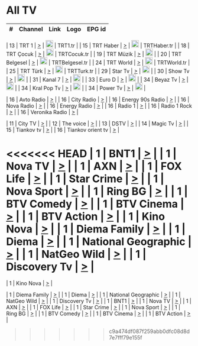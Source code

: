 <h1>All TV</h1>

| #   | Channel        | Link  | Logo | EPG id |
|:---:|:--------------:|:-----:|:----:|:------:|

| 13  | TRT 1            | [>](https://tv-trt1.medya.trt.com.tr/master.m3u8) | <img height="20" src="https://i.imgur.com/j786OLG.png"/> | TRT1.tr |
| 15  | TRT Haber        | [>](https://tv-trthaber.medya.trt.com.tr/master.m3u8) | <img height="20" src="https://i.imgur.com/OVfo8Ab.png"/> | TRTHaber.tr |
| 18  | TRT Çocuk        | [>](https://tv-trtcocuk.medya.trt.com.tr/master.m3u8) | <img height="20" src="https://i.imgur.com/QLFmD6d.png"/> | TRTCocuk.tr |
| 19  | TRT Müzik        | [>](https://tv-trtmuzik.medya.trt.com.tr/master.m3u8) | <img height="20" src="https://i.imgur.com/fIVFCEd.png"/> |
| 20  | TRT Belgesel     | [>](https://tv-trtbelgesel.medya.trt.com.tr/master.m3u8) | <img height="20" src="https://i.imgur.com/MGO87pe.png"/> | TRTBelgesel.tr |
| 24  | TRT World        | [>](https://tv-trtworld.medya.trt.com.tr/master.m3u8) | <img height="20" src="https://i.imgur.com/JEA2xpv.png"/> | TRTWorld.tr |
| 25  | TRT Türk         | [>](https://tv-trtturk.medya.trt.com.tr/master.m3u8) | <img height="20" src="https://i.imgur.com/OSTOQNw.png"/> | TRTTurk.tr |
| 29  | Star Tv   | [>](https://dogus-live.daioncdn.net/startv/startv_360p.m3u8) | <img height="20" src="https://i.imgur.com/IebUZx1.png"/> |
| 30  | Show Tv     | [>](https://ciner-live.daioncdn.net/showtv/showtv.m3u8) | <img height="20" src="https://i.imgur.com/IebUZx1.png"/> |
| 31  | Kanal 7     | [>](https://kanal7-live.daioncdn.net/kanal7/kanal7.m3u8) | <img height="20" src="https://i.imgur.com/IebUZx1.png"/> |
| 33  | Euro D    | [>](https://www.youtube.com/user/KanalD/live) | <img height="20" src="https://i.imgur.com/IebUZx1.png"/> |
| 34  | Beyaz Tv     | [>](https://beyaztv-live.daioncdn.net/beyaztv/beyaztv.m3u8) | <img height="20" src="https://i.imgur.com/IebUZx1.png"/> |
| 34  | Kral Pop Tv     | [>](https://www.youtube.com/watch?v=GuFTuKoXepw) | <img height="20" src="https://i.imgur.com/IebUZx1.png"/> |
| 34  | Power Tv     | [>](https://livetv.powerapp.com.tr/powerTV/powerhd.smil/chunklist.m3u8) | <img height="20" src="https://i.imgur.com/IebUZx1.png"/> |

| 16  | Avto Radio | [>](http://stream.metacast.eu/avtoradio.mp3.m3u) |
| 16  | City Radio | [>](http://stream.metacast.eu/city.aac.m3u) |
| 16  | Energy 90s Radio | [>](http://stream.metacast.eu/energy-90s.m3u) |
| 16  | Nova Radio | [>](http://stream.metacast.eu/nova.aac.m3u) |
| 16  | Energy Radio | [>](http://stream.metacast.eu/nrj.aac.m3u) |
| 16  | Radio 1 | [>](http://stream.metacast.eu/radio1.aac.m3u) |
| 16  | Radio 1 Rock | [>](http://stream.metacast.eu/radio1rock.aac.m3u) |
| 16  | Veronika Radio | [>](http://stream.metacast.eu/veronika.aac.m3u) |

| 11  | City TV | [>](https://tv.city.bg/play/tshls/citytv/index.m3u8) |
| 12  | The voice | [>](https://bss1.neterra.tv/thevoice/thevoice.m3u8) |
| 13  | DSTV | [>](http://46.249.95.140:8081/hls/data.m3u8) |
| 14  | Magic Tv | [>](https://bss1.neterra.tv/magictv/magictv.m3u8) |
| 15  | Tiankov tv | [>](https://streamer103.neterra.tv/tiankov-folk/live.m3u8) |
| 16  | Tiankov orient tv | [>](https://streamer103.neterra.tv/tiankov-orient/live.m3u8) |

<<<<<<< HEAD
| 1 | BNT1 | [>](https://ymkaya.xyz:36586/tv/bnt1/playlist.m3u8?wmsAuthSign=c2VydmVyX3RpbWU9MS8yNC8yMDI1IDc6MDg6MzQgUE0maGFzaF92YWx1ZT1Xc1VYYzZjK2YrNTJRRWdwZE5XL1l3PT0mdmFsaWRtaW51dGVzPTYw) |
| 1 | Nova TV | [>](https://ymkaya.xyz:36586/tv/novatv/playlist.m3u8?wmsAuthSign=c2VydmVyX3RpbWU9MS8yNC8yMDI1IDc6MDg6NDYgUE0maGFzaF92YWx1ZT1qMWkvSGQ5aDNCWHM2cFh0ZjBhSWtnPT0mdmFsaWRtaW51dGVzPTYw) |
| 1 | AXN | [>](https://ymkaya.xyz:36586/tv/axn/playlist.m3u8?wmsAuthSign=c2VydmVyX3RpbWU9MS8yNC8yMDI1IDc6MDg6NTcgUE0maGFzaF92YWx1ZT1lVExNN3NWSmZJZVgyaml4V3NvTUpRPT0mdmFsaWRtaW51dGVzPTYw) |
| 1 | FOX Life | [>](https://ymkaya.xyz:36586/tv/foxlife/playlist.m3u8?wmsAuthSign=c2VydmVyX3RpbWU9MS8yNC8yMDI1IDc6MDk6MDcgUE0maGFzaF92YWx1ZT1rYTR6dXFpc0VxSmV3ZElIUXdtMjh3PT0mdmFsaWRtaW51dGVzPTYw) |
| 1 | Star Crime | [>](https://ymkaya.xyz:36586/tv/foxcrime/playlist.m3u8?wmsAuthSign=c2VydmVyX3RpbWU9MS8yNC8yMDI1IDc6MDk6MTcgUE0maGFzaF92YWx1ZT1VdjhsREphZ21ESlhHbFJvZW1jUm5nPT0mdmFsaWRtaW51dGVzPTYw) |
| 1 | Nova Sport | [>](https://ymkaya.xyz:36586/tv/novasport/playlist.m3u8?wmsAuthSign=c2VydmVyX3RpbWU9MS8yNC8yMDI1IDc6MDk6MjcgUE0maGFzaF92YWx1ZT1wSTR0TjhRcVBEa3lJZUk1R2ZNVlp3PT0mdmFsaWRtaW51dGVzPTYw) |
| 1 | Ring BG | [>](https://ymkaya.xyz:36586/tv/ringbg/playlist.m3u8?wmsAuthSign=c2VydmVyX3RpbWU9MS8yNC8yMDI1IDc6MDk6MzggUE0maGFzaF92YWx1ZT1ubFBYMFd5VVRGdFM5YitDbVJ6Mk5nPT0mdmFsaWRtaW51dGVzPTYw) |
| 1 | BTV Comedy | [>](https://ymkaya.xyz:36586/tv/btvcomedy/playlist.m3u8?wmsAuthSign=c2VydmVyX3RpbWU9MS8yNC8yMDI1IDc6MDk6NDggUE0maGFzaF92YWx1ZT1DRVV6OVFFZlExQVNBRHBRcmY3TFJRPT0mdmFsaWRtaW51dGVzPTYw) |
| 1 | BTV Cinema | [>](https://ymkaya.xyz:36586/tv/btvcinema/playlist.m3u8?wmsAuthSign=c2VydmVyX3RpbWU9MS8yNC8yMDI1IDc6MDk6NTggUE0maGFzaF92YWx1ZT1RTTR5NC9HV3NtaWVXQVFBRlIvS1VRPT0mdmFsaWRtaW51dGVzPTYw) |
| 1 | BTV Action | [>](https://ymkaya.xyz:36586/tv/btvaction/playlist.m3u8?wmsAuthSign=c2VydmVyX3RpbWU9MS8yNC8yMDI1IDc6MTA6MDcgUE0maGFzaF92YWx1ZT1GTFJUczgxVWNDWlN3RmEzM1lOaStRPT0mdmFsaWRtaW51dGVzPTYw) |
| 1 | Kino Nova | [>](https://ymkaya.xyz:36586/tv/kinonova/playlist.m3u8?wmsAuthSign=c2VydmVyX3RpbWU9MS8yNC8yMDI1IDc6MTA6MTcgUE0maGFzaF92YWx1ZT10ak5KdVg1dE4yM1dnWGd5dDdvZlBBPT0mdmFsaWRtaW51dGVzPTYw) |
| 1 | Diema Family | [>](https://ymkaya.xyz:36586/tv/diemafamily/playlist.m3u8?wmsAuthSign=c2VydmVyX3RpbWU9MS8yNC8yMDI1IDc6MTA6MjcgUE0maGFzaF92YWx1ZT1pTFlFL1o4WUhGS3RPeWovY2JFUjJRPT0mdmFsaWRtaW51dGVzPTYw) |
| 1 | Diema | [>](https://ymkaya.xyz:36586/tv/diema/playlist.m3u8?wmsAuthSign=c2VydmVyX3RpbWU9MS8yNC8yMDI1IDc6MTE6MjIgUE0maGFzaF92YWx1ZT04Uzd0MGgyKyt0RVc2Vmtub0xPUU53PT0mdmFsaWRtaW51dGVzPTYw) |
| 1 | National Geographic | [>](https://ymkaya.xyz:36586/tv/natgeo/playlist.m3u8?wmsAuthSign=c2VydmVyX3RpbWU9MS8yNC8yMDI1IDc6MTE6MzIgUE0maGFzaF92YWx1ZT1LZjVuWU9JOHJPUTFNaWZhazFZQmx3PT0mdmFsaWRtaW51dGVzPTYw) |
| 1 | NatGeo Wild | [>](https://ymkaya.xyz:36586/tv/natgeowild/playlist.m3u8?wmsAuthSign=c2VydmVyX3RpbWU9MS8yNC8yMDI1IDc6MTE6NDIgUE0maGFzaF92YWx1ZT1yRFpKTTAvNWRLWUxtdlpqNjUvSkVnPT0mdmFsaWRtaW51dGVzPTYw) |
| 1 | Discovery Tv | [>](https://ymkaya.xyz:36586/tv/discovery/playlist.m3u8?wmsAuthSign=c2VydmVyX3RpbWU9MS8yNC8yMDI1IDc6MTE6NTIgUE0maGFzaF92YWx1ZT1aZmo3TmdwS01GYnJzcUp1d3l1Z0dBPT0mdmFsaWRtaW51dGVzPTYw) |
=======


| 1 | Kino Nova | [>](https://ymkaya.xyz:11336/tv/kinonova/playlist.m3u8?wmsAuthSign=c2VydmVyX3RpbWU9MS8yLzIwMjUgNDo0MDoyMCBBTSZoYXNoX3ZhbHVlPWlFS1FrWEtMMVRFM3l5YklUWUJQUHc9PSZ2YWxpZG1pbnV0ZXM9NjA=) |

| 1 | Diema Family | [>](https://ymkaya.xyz:11336/tv/diemafamily/playlist.m3u8?wmsAuthSign=c2VydmVyX3RpbWU9MS8yLzIwMjUgNDo0MDozMCBBTSZoYXNoX3ZhbHVlPUVUaTVKTldvZTF5WVVCM0YwL21kaXc9PSZ2YWxpZG1pbnV0ZXM9NjA=) |
| 1 | Diema | [>](https://ymkaya.xyz:11336/tv/diema/playlist.m3u8?wmsAuthSign=c2VydmVyX3RpbWU9MS8yLzIwMjUgNDo0MDo0MCBBTSZoYXNoX3ZhbHVlPVlYMWVJT2NuUjNpUTBsaytEUFFOS2c9PSZ2YWxpZG1pbnV0ZXM9NjA=) |
| 1 | National Geographic | [>](https://ymkaya.xyz:11336/tv/natgeo/playlist.m3u8?wmsAuthSign=c2VydmVyX3RpbWU9MS8yLzIwMjUgNDo0MTo0MSBBTSZoYXNoX3ZhbHVlPTJQTlVmcG5nYWx0M013eUhGRGxnd0E9PSZ2YWxpZG1pbnV0ZXM9NjA=) |
| 1 | NatGeo Wild | [>](https://ymkaya.xyz:11336/tv/natgeowild/playlist.m3u8?wmsAuthSign=c2VydmVyX3RpbWU9MS8yLzIwMjUgNDo0MTo1MSBBTSZoYXNoX3ZhbHVlPVl1OXZaTTliN0hGWEN3eDBYd1duNkE9PSZ2YWxpZG1pbnV0ZXM9NjA=) |
| 1 | Discovery Tv | [>](https://ymkaya.xyz:11336/tv/discovery/playlist.m3u8?wmsAuthSign=c2VydmVyX3RpbWU9MS8yLzIwMjUgNDo0MjowMSBBTSZoYXNoX3ZhbHVlPWtBQmdLNlY2RmQwWElzMVYzSDJyVkE9PSZ2YWxpZG1pbnV0ZXM9NjA=) |
| 1 | BNT1 | [>](https://ymkaya.xyz:11336/tv/bnt1/playlist.m3u8?wmsAuthSign=c2VydmVyX3RpbWU9MS8yLzIwMjUgNDozODozOCBBTSZoYXNoX3ZhbHVlPVVrMVlRQXpJWlhYeUh6ZFVpSC9NMUE9PSZ2YWxpZG1pbnV0ZXM9NjA=) |
| 1 | Nova TV | [>](https://ymkaya.xyz:11336/tv/novatv/playlist.m3u8?wmsAuthSign=c2VydmVyX3RpbWU9MS8yLzIwMjUgNDozODo0OCBBTSZoYXNoX3ZhbHVlPUVxQjh1a0ZzYkVGZU8zZDFGTzdreVE9PSZ2YWxpZG1pbnV0ZXM9NjA=) |
| 1 | AXN | [>](https://ymkaya.xyz:11336/tv/axn/playlist.m3u8?wmsAuthSign=c2VydmVyX3RpbWU9MS8yLzIwMjUgNDozODo1OCBBTSZoYXNoX3ZhbHVlPUpkWStGY1hkNXhaOVpPZ0thQ0FZL3c9PSZ2YWxpZG1pbnV0ZXM9NjA=) |
| 1 | FOX Life | [>](https://ymkaya.xyz:11336/tv/foxlife/playlist.m3u8?wmsAuthSign=c2VydmVyX3RpbWU9MS8yLzIwMjUgNDozOToxMCBBTSZoYXNoX3ZhbHVlPWt1ZDc1T3AzYlZDTjJnSy9TU0xJZlE9PSZ2YWxpZG1pbnV0ZXM9NjA=) |
| 1 | Star Crime | [>](https://ymkaya.xyz:11336/tv/foxcrime/playlist.m3u8?wmsAuthSign=c2VydmVyX3RpbWU9MS8yLzIwMjUgNDozOToyMCBBTSZoYXNoX3ZhbHVlPXIwVU45Nm9FR1l2enNkTG9TanBxbmc9PSZ2YWxpZG1pbnV0ZXM9NjA=) |
| 1 | Nova Sport | [>](https://ymkaya.xyz:11336/tv/novasport/playlist.m3u8?wmsAuthSign=c2VydmVyX3RpbWU9MS8yLzIwMjUgNDozOTozMCBBTSZoYXNoX3ZhbHVlPXlSZ0UxazVaM0xhSmc0NmR4T0c1T2c9PSZ2YWxpZG1pbnV0ZXM9NjA=) |
| 1 | Ring BG | [>](https://ymkaya.xyz:11336/tv/ringbg/playlist.m3u8?wmsAuthSign=c2VydmVyX3RpbWU9MS8yLzIwMjUgNDozOTo0MCBBTSZoYXNoX3ZhbHVlPTR4aUlFNHVUYWN4enY1WkVuOFZma2c9PSZ2YWxpZG1pbnV0ZXM9NjA=) |
| 1 | BTV Comedy | [>](https://ymkaya.xyz:11336/tv/btvcomedy/playlist.m3u8?wmsAuthSign=c2VydmVyX3RpbWU9MS8yLzIwMjUgNDozOTo1MCBBTSZoYXNoX3ZhbHVlPUtrMTJ2RHNTTUU1RFp1ZkVOdXFSK3c9PSZ2YWxpZG1pbnV0ZXM9NjA=) |
| 1 | BTV Cinema | [>](https://ymkaya.xyz:11336/tv/btvcinema/playlist.m3u8?wmsAuthSign=c2VydmVyX3RpbWU9MS8yLzIwMjUgNDozOTo1OSBBTSZoYXNoX3ZhbHVlPTZWcU9FZW56cG1NM1lrYy8xNE5NeHc9PSZ2YWxpZG1pbnV0ZXM9NjA=) |
| 1 | BTV Action | [>](https://ymkaya.xyz:11336/tv/btvaction/playlist.m3u8?wmsAuthSign=c2VydmVyX3RpbWU9MS8yLzIwMjUgNDo0MDoxMCBBTSZoYXNoX3ZhbHVlPUlDd0ErRkZVWThyMVZwR3c2REdGZ3c9PSZ2YWxpZG1pbnV0ZXM9NjA=) |
>>>>>>> c9a474df087f259abb0dfc08d8d7e7fff79e155f
